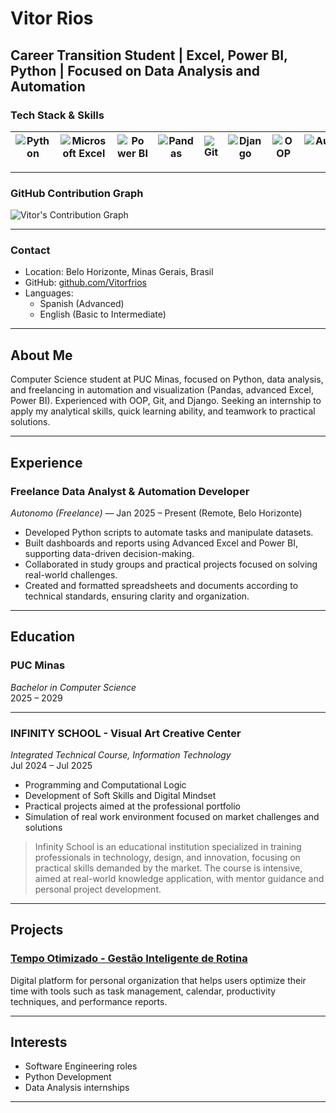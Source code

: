 # Vitor Rios

## Career Transition Student | Excel, Power BI, Python | Focused on Data Analysis and Automation

### Tech Stack & Skills

| ![Python](https://img.shields.io/badge/Python-3776AB?style=for-the-badge&logo=python&logoColor=white) | ![Microsoft Excel](https://img.shields.io/badge/Microsoft_Excel-217346?style=for-the-badge&logo=microsoft-excel&logoColor=white) | ![Power BI](https://img.shields.io/badge/Power_BI-F2C811?style=for-the-badge&logo=microsoft-power-bi&logoColor=black) | ![Pandas](https://img.shields.io/badge/Pandas-150458?style=for-the-badge&logo=pandas&logoColor=white) | ![Git](https://img.shields.io/badge/Git-F05032?style=for-the-badge&logo=git&logoColor=white) | ![Django](https://img.shields.io/badge/Django-092E20?style=for-the-badge&logo=django&logoColor=white) | ![OOP](https://img.shields.io/badge/OOP-00599C?style=for-the-badge) | ![Automation](https://img.shields.io/badge/Automation-00C853?style=for-the-badge) | ![Data Analysis](https://img.shields.io/badge/Data_Analysis-007ACC?style=for-the-badge) |
|---|---|---|---|---|---|---|---|---|

---

### GitHub Contribution Graph

![Vitor's Contribution Graph](https://github-readme-activity-graph.vercel.app/graph?username=Vitorfrios&theme=github)

---

### Contact
- Location: Belo Horizonte, Minas Gerais, Brasil  
- GitHub: [github.com/Vitorfrios](https://github.com/Vitorfrios)  
- Languages:  
  - Spanish (Advanced)  
  - English (Basic to Intermediate)

---

## About Me

Computer Science student at PUC Minas, focused on Python, data analysis, and freelancing in automation and visualization (Pandas, advanced Excel, Power BI). Experienced with OOP, Git, and Django. Seeking an internship to apply my analytical skills, quick learning ability, and teamwork to practical solutions.

---

## Experience

### Freelance Data Analyst & Automation Developer  
*Autonomo (Freelance)* — Jan 2025 – Present (Remote, Belo Horizonte)  
- Developed Python scripts to automate tasks and manipulate datasets.  
- Built dashboards and reports using Advanced Excel and Power BI, supporting data-driven decision-making.  
- Collaborated in study groups and practical projects focused on solving real-world challenges.  
- Created and formatted spreadsheets and documents according to technical standards, ensuring clarity and organization.

---

## Education

### PUC Minas  
*Bachelor in Computer Science*  
2025 – 2029  

---

### INFINITY SCHOOL - Visual Art Creative Center  
*Integrated Technical Course, Information Technology*  
Jul 2024 – Jul 2025  
- Programming and Computational Logic  
- Development of Soft Skills and Digital Mindset  
- Practical projects aimed at the professional portfolio  
- Simulation of real work environment focused on market challenges and solutions  

> Infinity School is an educational institution specialized in training professionals in technology, design, and innovation, focusing on practical skills demanded by the market. The course is intensive, aimed at real-world knowledge application, with mentor guidance and personal project development.

---

## Projects

### [Tempo Otimizado - Gestão Inteligente de Rotina](https://github.com/Vitorfrios/Tempo-Otimizado)  
Digital platform for personal organization that helps users optimize their time with tools such as task management, calendar, productivity techniques, and performance reports.

---

## Interests

- Software Engineering roles  
- Python Development  
- Data Analysis internships  

---


